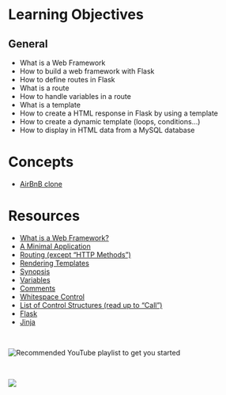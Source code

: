 # Learning Objectives
## General

* What is a Web Framework
* How to build a web framework with Flask
* How to define routes in Flask
* What is a route
* How to handle variables in a route
* What is a template
* How to create a HTML response in Flask by using a template
* How to create a dynamic template (loops, conditions…)
* How to display in HTML data from a MySQL database

# Concepts
* [AirBnB clone](https://intranet.alxswe.com/concepts/74)

# Resources

* [What is a Web Framework?](https://intranet.alxswe.com/rltoken/64SQpOGx46Ljp0zFJchESg)
* [A Minimal Application](https://intranet.alxswe.com/rltoken/NopQlHIr9J_9OPX9XRgfvw)
* [Routing (except “HTTP Methods”)](https://intranet.alxswe.com/rltoken/cQiIhbSdIcg1Ao1MICseBg)
* [Rendering Templates](https://intranet.alxswe.com/rltoken/DBM65T59nySd0ZRlZZ0CXw)
* [Synopsis](https://intranet.alxswe.com/rltoken/5Y_A7XB9Qo1JeZgiSUq0yQ)
* [Variables](https://intranet.alxswe.com/rltoken/ITzobwYP1Lc4KqEUUcYCGw)
* [Comments](https://intranet.alxswe.com/rltoken/ykUFuQSE9KD1M7WGY-4v4w)
* [Whitespace Control](https://intranet.alxswe.com/rltoken/NMLZom50ZVOxQlgYW3rnuQ)
* [List of Control Structures (read up to “Call”)](https://intranet.alxswe.com/rltoken/5AGhzIt0zSpPJh9SFysdMQ)
* [Flask](https://intranet.alxswe.com/rltoken/VJs151_hsE9g7Cw-Pz5bVg)
* [Jinja](https://intranet.alxswe.com/rltoken/2y_hunzGCCvSot06EW67UQ)

<br>

![Recommended YouTube playlist to get you started](https://youtu.be/MwZwr5Tvyxo?list=PL-osiE80TeTs4UjLw5MM6OjgkjFeUxCYH)

<br>

![](https://s3.amazonaws.com/intranet-projects-files/concepts/74/hbnb_step3.png)
